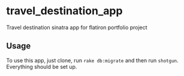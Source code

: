 # travel_destination_app
Travel destination sinatra app for flatiron portfolio project

## Usage

To use this app, just clone, run `rake db:migrate` and then run `shotgun`.
Everything should be set up.
